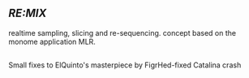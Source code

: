 ## _RE:MIX_

realtime sampling, slicing and re-sequencing. concept based on the monome application MLR.


##
Small fixes to ElQuinto's masterpiece by FigrHed-fixed Catalina crash
